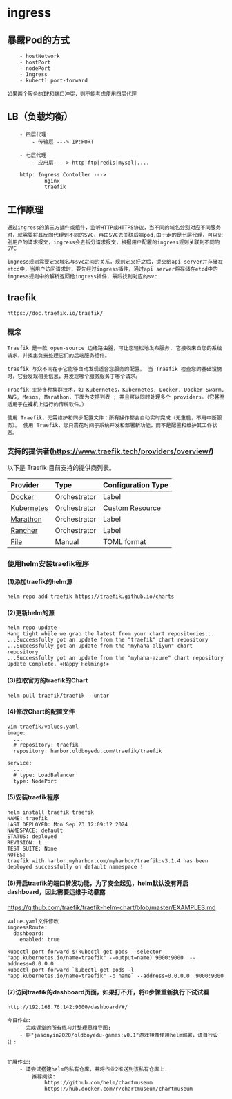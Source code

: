 # ingress

## 暴露Pod的方式

```
	- hostNetwork
	- hostPort
	- nodePort
	- Ingress
	- kubectl port-forward

如果两个服务的IP和端口冲突，则不能考虑使用四层代理
```

## LB（负载均衡）

```
	- 四层代理:
		- 传输层 ---> IP:PORT
	
	- 七层代理
		- 应用层 ---> http|ftp|redis|mysql|....
		
	http: Ingress Contoller ---> 
			nginx
			traefik
```

## 工作原理

```
通过ingress的第三方插件或组件，监听HTTP或HTTPS协议，当不同的域名分别对应不同服务时，就需要将其反向代理到不同的SVC，再由SVC去关联后端pod,由于走的是七层代理，可以识别用户的请求报文，ingress会去拆分请求报文，根据用户配置的ingress规则关联到不同的SVC

ingress规则需要定义域名与svc之间的关系，规则定义好之后，提交给api server并存储在etcd中，当用户访问请求时，要先经过ingress插件，通过api server将存储在etcd中的ingress规则中的解析返回给ingress插件，最后找到对应的svc
```

## traefik

```
https://doc.traefik.io/traefik/
```

### 概念

```
Traefik 是一款 open-source 边缘路由器，可让您轻松地发布服务. 它接收来自您的系统请求，并找出负责处理它们的后端服务组件。

traefik 与众不同在于它能够自动发现适合您服务的配置。 当 Traefik 检查您的基础设施时，它会发现相关信息，并发现哪个服务服务于哪个请求。

Traefik 支持多种集群技术，如 Kubernetes，Kubernetes, Docker, Docker Swarm, AWS, Mesos, Marathon，下面为支持列表 ; 并且可以同时处理多个 providers。（它甚至适用于在裸机上运行的传统软件。）

使用 Traefik，无需维护和同步配置文件：所有操作都会自动实时完成（无重启，不用中断服务）。 使用 Traefik，您只需花时间于系统开发和部署新功能，而不是配置和维护其工作状态。
```

### 支持的提供者(https://www.traefik.tech/providers/overview/)

以下是 Traefik 目前支持的提供商列表。

| Provider                                                     | Type         | Configuration Type |
| :----------------------------------------------------------- | :----------- | :----------------- |
| [Docker](https://www.traefik.tech/providers/docker/)         | Orchestrator | Label              |
| [Kubernetes](https://www.traefik.tech/providers/kubernetes-crd/) | Orchestrator | Custom Resource    |
| [Marathon](https://www.traefik.tech/providers/marathon/)     | Orchestrator | Label              |
| [Rancher](https://www.traefik.tech/providers/rancher/)       | Orchestrator | Label              |
| [File](https://www.traefik.tech/providers/file/)             | Manual       | TOML format        |



###  使用helm安装traefik程序

#### 	(1)添加traefik的helm源

```
helm repo add traefik https://traefik.github.io/charts
```

#### 	(2)更新helm的源

```
helm repo update
Hang tight while we grab the latest from your chart repositories...
...Successfully got an update from the "traefik" chart repository
...Successfully got an update from the "myhaha-aliyun" chart repository
...Successfully got an update from the "myhaha-azure" chart repository
Update Complete. ⎈Happy Helming!⎈

```

#### 	(3)拉取官方的traefik的Chart

```
helm pull traefik/traefik --untar
```

#### 	(4)修改Chart的配置文件

```
vim traefik/values.yaml 
image:
  ...
  # repository: traefik
  repository: harbor.oldboyedu.com/traefik/traefik
	
service:
  ...
  # type: LoadBalancer
  type: NodePort
```

#### 	(5)安装traefik程序

```
helm install traefik traefik
NAME: traefik
LAST DEPLOYED: Mon Sep 23 12:09:12 2024
NAMESPACE: default
STATUS: deployed
REVISION: 1
TEST SUITE: None
NOTES:
traefik with harbor.myharbor.com/myharbor/traefik:v3.1.4 has been deployed successfully on default namespace !
```

#### 	(6)开启traefik的端口转发功能，为了安全起见，helm默认没有开启dashboard，因此需要运维手动暴露

https://github.com/traefik/traefik-helm-chart/blob/master/EXAMPLES.md

```
value.yaml文件修改
ingressRoute:
  dashboard:
    enabled: true

kubectl port-forward $(kubectl get pods --selector "app.kubernetes.io/name=traefik" --output=name) 9000:9000  --address=0.0.0.0
kubectl port-forward `kubectl get pods -l "app.kubernetes.io/name=traefik" -o name` --address=0.0.0.0  9000:9000
```

#### 	(7)访问traefik的dashboard页面，如果打不开，将6步骤重新执行下试试看

```
http://192.168.76.142:9000/dashboard/#/
```



```
今日作业:
	- 完成课堂的所有练习并整理思维导图;
	- 将"jasonyin2020/oldboyedu-games:v0.1"游戏镜像使用helm部署，请自行设计：
	
	
扩展作业:
	- 请尝试搭建helm的私有仓库，并将作业2推送到该私有仓库上.
		推荐阅读:
			https://github.com/helm/chartmuseum
			https://hub.docker.com/r/chartmuseum/chartmuseum
```


